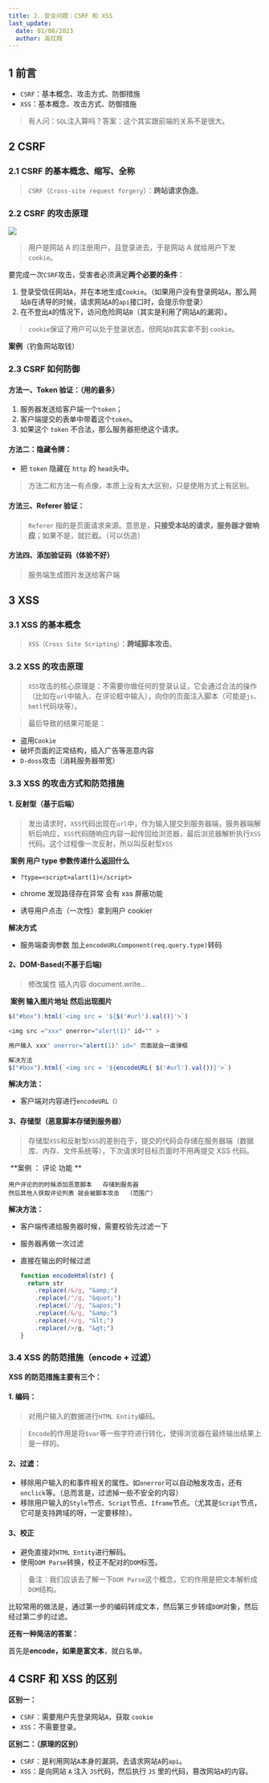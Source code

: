 ```yaml
---
title: 2. 安全问题：CSRF 和 XSS
last_update:
  date: 01/06/2023
  author: 高红翔
---
```


## 1 前言

- `CSRF`：基本概念、攻击方式、防御措施
- `XSS`：基本概念、攻击方式、防御措施

> 有人问：`SQL`注入算吗？答案：这个其实跟前端的关系不是很大。

## 2 CSRF

### 2.1 CSRF 的基本概念、缩写、全称

> `CSRF`（`Cross-site request forgery`）：**跨站请求伪造**。

### 2.2 CSRF 的攻击原理

![](https://raw.githubusercontent.com/ghx9908/image-hosting/master/img/20230201165952.png)

> 用户是网站 A 的注册用户，且登录进去，于是网站 A 就给用户下发`cookie`。

要完成一次`CSRF`攻击，受害者必须满足**两个必要的条件**：

1. 登录受信任网站`A`，并在本地生成`Cookie`。（如果用户没有登录网站`A`，那么网站`B`在诱导的时候，请求网站`A`的`api`接口时，会提示你登录）
2. 在不登出`A`的情况下，访问危险网站`B`（其实是利用了网站`A`的漏洞）。

> `cookie`保证了用户可以处于登录状态，但网站`B`其实拿不到 `cookie`。

**案例**（钓鱼网站取钱）

### 2.3 CSRF 如何防御

#### **方法一、Token 验证：**（用的最多）

1. 服务器发送给客户端一个`token`；
2. 客户端提交的表单中带着这个`token`。
3. 如果这个 `token` 不合法，那么服务器拒绝这个请求。

#### **方法二：隐藏令牌：**

- 把 `token` 隐藏在 `http` 的 `head`头中。

> 方法二和方法一有点像，本质上没有太大区别，只是使用方式上有区别。

#### **方法三、Referer 验证：**

> `Referer` 指的是页面请求来源。意思是，**只接受本站的请求，服务器才做响应**；如果不是，就拦截。（可以仿造）

#### **方法四、添加验证码（体验不好）**

> 服务端生成图片发送给客户端

## 3 XSS

### 3.1 XSS 的基本概念

> `XSS（Cross Site Scripting）`：**跨域脚本攻击**。

### 3.2 XSS 的攻击原理

> `XSS`攻击的核心原理是：不需要你做任何的登录认证，它会通过合法的操作（比如在`url`中输入、在评论框中输入），向你的页面注入脚本（可能是`js`、`hmtl`代码块等）。

> 最后导致的结果可能是：

- 盗用`Cookie`
- 破坏页面的正常结构，插入广告等恶意内容
- `D-doss`攻击（消耗服务器带宽）

### 3.3 XSS 的攻击方式和防范措施

#### 1. 反射型（基于后端）

> 发出请求时，`XSS`代码出现在`url`中，作为输入提交到服务器端，服务器端解析后响应，`XSS`代码随响应内容一起传回给浏览器，最后浏览器解析执行`XSS`代码。这个过程像一次反射，所以叫反射型`XSS`

​ **案例 用户 type 参数传递什么返回什么**

- `?type=<script>alart(1)</script>`

- chrome 发现路径存在异常 会有 xss 屏蔽功能
- 诱导用户点击（一次性）拿到用户 cookier

**解决方式**

- 服务端查询参数 加上`encodeURLComponent(req.query.type)`转码

#### 2、DOM-Based(不基于后端)

> 修改属性 插入内容 document.write...

​ **案例 输入图片地址 然后出现图片**

```js
$("#box").html(`<img src = '${$('#url').val()}'>`)

<img src ="xxx" onerror="alert(1)" id="" >

用户输入 xxx" onerror="alert(1)" id=" 页面就会一直弹框

解决方法
$("#box").html(`<img src = '${encodeURL( $('#url').val())}'>`)
```

**解决方法：**

- 客户端对内容进行`encodeURL（）`

#### 3、存储型（恶意脚本存储到服务器）

> 存储型`XSS`和反射型`XSS`的差别在于，提交的代码会存储在服务器端（数据库、内存、文件系统等），下次请求时目标页面时不用再提交 XSS 代码。

​ **案例 ： 评论 功能 **

```
用户评论的的时候添加恶意脚本   存储到服务器
然后其他人获取评论列表 就会被脚本攻击  （范围广）
```

**解决方法：**

- 客户端传递给服务器时候，需要校验先过滤一下

- 服务器再做一次过滤

- 直接在输出的时候过滤

  ```js
  function encodeHtml(str) {
    return str
      .replace(/&/g, "&amp;")
      .replace(/"/g, "&quot;")
      .replace(/'/g, "&apos;")
      .replace(/&/g, "&amp;")
      .replace(/</g, "&lt;")
      .replace(/>/g, "&gt;")
  }
  ```

### 3.4 XSS 的防范措施（encode + 过滤）

**XSS 的防范措施主要有三个：**

#### **1. 编码**：

> 对用户输入的数据进行`HTML Entity`编码。

> `Encode`的作用是将`$var`等一些字符进行转化，使得浏览器在最终输出结果上是一样的。

#### **2、过滤：**

- 移除用户输入的和事件相关的属性。如`onerror`可以自动触发攻击，还有`onclick`等。（总而言是，过滤掉一些不安全的内容）
- 移除用户输入的`Style`节点、`Script`节点、`Iframe`节点。（尤其是`Script`节点，它可是支持跨域的呀，一定要移除）。

#### **3、校正**

- 避免直接对`HTML Entity`进行解码。
- 使用`DOM Parse`转换，校正不配对的`DOM`标签。

> 备注：我们应该去了解一下`DOM Parse`这个概念，它的作用是把文本解析成`DOM`结构。

比较常用的做法是，通过第一步的编码转成文本，然后第三步转成`DOM`对象，然后经过第二步的过滤。

**还有一种简洁的答案：**

首先是**encode，如果是富文本**，就白名单。

## 4 CSRF 和 XSS 的区别

**区别一：**

- `CSRF`：需要用户先登录网站`A`，获取 `cookie`
- `XSS`：不需要登录。

**区别二：（原理的区别）**

- `CSRF`：是利用网站`A`本身的漏洞，去请求网站`A`的`api`。
- `XSS`：是向网站 `A` 注入 `JS`代码，然后执行 `JS` 里的代码，篡改网站`A`的内容。
